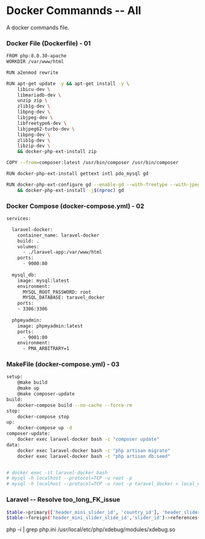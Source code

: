 
# Docker Commannds -- All

A docker commands file.

### Docker File (Dockerfile) - 01
```bash
FROM php:8.0.30-apache
WORKDIR /var/www/html

RUN a2enmod rewrite

RUN apt-get update -y && apt-get install -y \
    libicu-dev \
    libmariadb-dev \
    unzip zip \
    zlib1g-dev \
    libpng-dev \
    libjpeg-dev \
    libfreetype6-dev \
    libjpeg62-turbo-dev \
    libpng-dev \
    zlib1g-dev \
    libzip-dev \
    && docker-php-ext-install zip

COPY --from=composer:latest /usr/bin/composer /usr/bin/composer

RUN docker-php-ext-install gettext intl pdo_mysql gd

RUN docker-php-ext-configure gd --enable-gd --with-freetype --with-jpeg \
    && docker-php-ext-install -j$(nproc) gd
```

### Docker Compose (docker-compose.yml) - 02
```bash
services:

  laravel-docker:
    container_name: laravel-docker
    build: .
    volumes:
      - ./laravel-app:/var/www/html
    ports:
      - 9000:80
  
  mysql_db:
    image: mysql:latest
    environment:
      MYSQL_ROOT_PASSWORD: root
      MYSQL_DATABASE: taravel_docker
    ports:
    - 3306:3306
  
  phpmyadmin:
    image: phpmyadmin:latest
    ports:
      - 9001:80
    environment:
      - PMA_ARBITRARY=1
```
### MakeFile (docker-compose.yml) - 03
```bash
setup:
	@make build
	@make up 
	@make composer-update
build:
	docker-compose build --no-cache --force-rm
stop:
	docker-compose stop
up:
	docker-compose up -d
composer-update:
	docker exec laravel-docker bash -c "composer update"
data:
	docker exec laravel-docker bash -c "php artisan migrate"
	docker exec laravel-docker bash -c "php artisan db:seed"


# docker exec -it laravel-docker bash
# mysql -h localhost --protocol=TCP -u root -p
# mysql -h localhost --protocol=TCP -u root -p taravel_docker < local_dbname
```


### Laravel -- Resolve too_long_FK_issue
```bash
$table->primary(['header_mini_slider_id', 'country_id'], 'header_slider_id_country_id');
$table->foreign('header_mini_slider_slide_id','slider_id')->references('id')->on('header_mini_slider_slides');
```









php -i | grep php.ini
/usr/local/etc/php/xdebug/modules/xdebug.so
